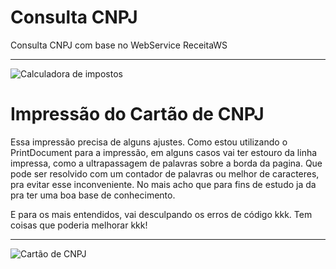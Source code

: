 # Consulta CNPJ
Consulta CNPJ com base no WebService ReceitaWS
***

<img alt="Calculadora de impostos" src="https://lh3.googleusercontent.com/JiDjQz9Xi38QXikCtkLInxBATMejfz9v2az7ziHlJMRDxc_meeDlORswYG66Dog4R5VOjfa4IgGKtzWS7fVs3PSQJUioNSN-GlGo3gHN0NuYxOcTg6Nir9_6FvQWIJJBfhZdz-fWdo04rOAdj_JUAn-2lGazceHCWNN43LdLUsFK4h7ali7BYiSO49YFKhVfRpA7pWtpzqyXNRafvVeEozLP0RGHVMVU01YHu2PKckfeqm9EqsKEea5-CHIgIPZ3E9bGD-7LDAb5bOGjkJ78pq1GKLOMW9P5W2cy3W8JJxAAmnPpPP6k7vd-VanUsjFqPAh9mRDRM39xvuItlm8tgjIXeg1_Ufo1xFSwi9Ufu7SljXWyZhx9yrIaQm_xWDD9tk9A43P2atkRselsXcTyDqvBuWc1_s7912IH_YuNOzyFKEkD0x39cnQgWldHX-RT1Gxjcnw7g7Ce69p0mNcKEdIlrMIgrxtmy3xfFSpmcdiY4dGz0-9hT5fd1AEjjPaVCjPZTbIFkKtIJvMN030g_TjjNBM8TtSHtpZ2pwdFWjGDOnFsRy6GDBtc1Y76uKgMbFBAZbY2MrwEGYg7cP2aza5Mu2Iqtkn6OdXD09Y=w1920-h888">

# Impressão do Cartão de CNPJ
Essa impressão precisa de alguns ajustes. Como estou utilizando o PrintDocument para a impressão, em alguns casos vai ter estouro da linha impressa, como a ultrapassagem de palavras sobre a borda da pagina. Que pode ser resolvido com um contador de palavras ou melhor de caracteres, pra evitar esse inconveniente. No mais acho que para fins de estudo ja da pra ter uma boa base de conhecimento.

E para os mais entendidos, vai desculpando os erros de código kkk. Tem coisas que poderia melhorar kkk!
***
<img alt="Cartão de CNPJ" src="https://lh3.googleusercontent.com/tjewozDoiPZ_gQQwE-vBnIw822TPgr3jtgyqHO8RKrpoo_vuj9i79naq7jJqazH0A1kRahi4wv1SLV2w-57lOmWtYFZyolcblcQdTbCN2Z09JOmVPjZnTPudWhLiRI0OX9mDXZFHobm1COp2Pfl7MilrBzZwBpwgrXqhlYRe6PDQU3ZG_fRKDu0ZvuJMiY7FfUhM2AKyeTFI4GR9irp574XUJ6fxPzlbQQbxx5BvAgTsJIsrftXZVxk7TSE9c5oGXfOD8yLNXSQfqCcY2QtogtKrujXqzZNh4Juaupad30TDbtaPVZL5Mn-4QV0fnuajqxJJOlMPZxyMnL_kd4JEMQAO-wCQYrnvK_qfmasmB8GnhC4avwcvTHgdA1nm0uxGb8aHsW3ULZRKftsb-fZd5GKNaIN7lcTkmjwXIJCqVG237rN-UxFlIcqnQnidMMRfjlX_i_A7KaovnC6D6g6NrPKcMj-jgXB7740goh_qX8Wn5w5LkUD_28S7nOEdDuEHmqaQzzoOeFl5wIYbD4zLarKOQEQBnBAESjyLi4cICuZC0xVh3zy0pk3Wg6iYOlxFXs1gT9QvMFNntKyDRWNNT6VkpKDrJjknTuX41KSwIktxdAR5EYif6RsCyWIiqQ=w1920-h969">

